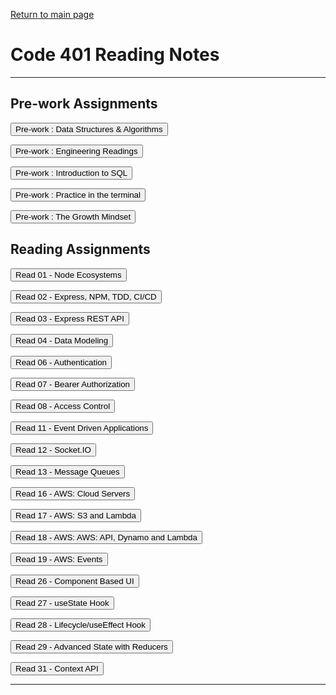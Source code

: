 
[Return to main page](https://KrisDunning.github.io/reading-notes)

# Code 401 Reading Notes  

-----

## Pre-work Assignments

<Button onClick= "window.location.href='https://krisdunning.github.io/401-Reading-Notes/Prep_DSA';">Pre-work : Data Structures & Algorithms</button>

<Button onClick= "window.location.href='https://krisdunning.github.io/401-Reading-Notes/Prep_Engineer';">Pre-work : Engineering Readings</button>

<Button onClick= "window.location.href='https://krisdunning.github.io/401-Reading-Notes/Prep_Intro_SQL';">Pre-work : Introduction to SQL</button>

<Button onClick= "window.location.href='https://krisdunning.github.io/401-Reading-Notes/Prep_Terminal';">Pre-work : Practice in the terminal</button>

<Button onClick= "window.location.href='https://krisdunning.github.io/401-Reading-Notes/Prep_Growth';">Pre-work : The Growth Mindset</button>

## Reading Assignments

<Button onClick= "window.location.href='https://krisdunning.github.io/401-Reading-Notes/Read_01';">Read 01 - Node Ecosystems</button>

<Button onClick= "window.location.href='https://krisdunning.github.io/401-Reading-Notes/Read_02';">Read 02 - Express, NPM, TDD, CI/CD</button>

<Button onClick= "window.location.href='https://krisdunning.github.io/401-Reading-Notes/Read_03';">Read 03 - Express REST API </button>

<Button onClick= "window.location.href='https://krisdunning.github.io/401-Reading-Notes/Read_04';">Read 04 - Data Modeling </button>

<Button onClick= "window.location.href='https://krisdunning.github.io/401-Reading-Notes/Read_06';">Read 06 - Authentication </button>

<Button onClick= "window.location.href='https://krisdunning.github.io/401-Reading-Notes/Read_07';">Read 07 - Bearer Authorization </button>

<Button onClick= "window.location.href='https://krisdunning.github.io/401-Reading-Notes/Read_08';">Read 08 - Access Control </button>

<Button onClick= "window.location.href='https://krisdunning.github.io/401-Reading-Notes/Read_11';">Read 11 - Event Driven Applications </button>

<Button onClick= "window.location.href='https://krisdunning.github.io/401-Reading-Notes/Read_12';">Read 12 - Socket.IO </button>

<Button onClick= "window.location.href='https://krisdunning.github.io/401-Reading-Notes/Read_12';">Read 13 - Message Queues </button>

<Button onClick= "window.location.href='https://krisdunning.github.io/401-Reading-Notes/Read_16';">Read 16 - AWS: Cloud Servers </button>

<Button onClick= "window.location.href='https://krisdunning.github.io/401-Reading-Notes/Read_17';">Read 17 - AWS: S3 and Lambda </button>

<Button onClick= "window.location.href='https://krisdunning.github.io/401-Reading-Notes/Read_18';">Read 18 - AWS: AWS: API, Dynamo and Lambda </button>

<Button onClick= "window.location.href='https://krisdunning.github.io/401-Reading-Notes/Read_19';">Read 19 - AWS: Events </button>

<Button onClick= "window.location.href='https://krisdunning.github.io/401-Reading-Notes/Read_26';">Read 26 - Component Based UI </button>

<Button onClick= "window.location.href='https://krisdunning.github.io/401-Reading-Notes/Read_27';">Read 27 - useState Hook </button>

<Button onClick= "window.location.href='https://krisdunning.github.io/401-Reading-Notes/Read_28';">Read 28 - Lifecycle/useEffect Hook </button>

<Button onClick= "window.location.href='https://krisdunning.github.io/401-Reading-Notes/Read_29';">Read 29 - Advanced State with Reducers </button>

<Button onClick= "window.location.href='https://krisdunning.github.io/401-Reading-Notes/Read_31';">Read 31 - Context API </button>

-----
